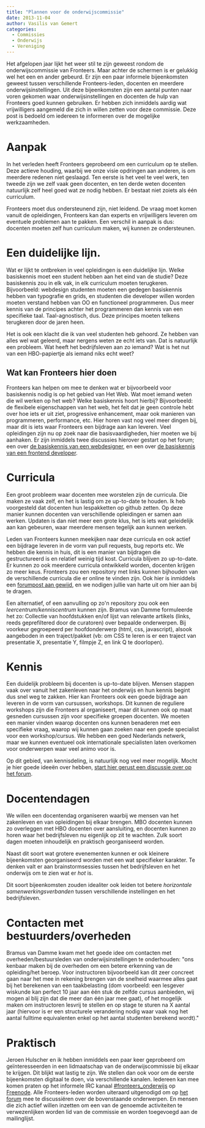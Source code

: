 ```yaml
---
title: "Plannen voor de onderwijscommissie"
date: 2013-11-04
author: Vasilis van Gemert
categories: 
  - Commissies
  - Onderwijs
  - Vereniging
---
```

Het afgelopen jaar lijkt het weer stil te zijn geweest rondom de onderwijscommissie van Fronteers. Maar achter de schermen is er gelukkig wel het een en ander gebeurd. Er zijn een paar informele bijeenkomsten geweest tussen verschillende Fronteers-leden, docenten en meerdere onderwijsinstellingen. Uit deze bijeenkomsten zijn een aantal punten naar voren gekomen waar onderwijsinstellingen en docenten de hulp van Fronteers goed kunnen gebruiken. Er hebben zich inmiddels aardig wat vrijwilligers aangemeld die zich in willen zetten voor deze commissie. Deze post is bedoeld om iedereen te informeren over de mogelijke werkzaamheden.

# Aanpak

In het verleden heeft Fronteers geprobeerd om een curriculum op te stellen. Deze actieve houding, waarbij we onze visie opdringen aan anderen, is om meerdere redenen niet geslaagd. Ten eerste is het veel te veel werk, ten tweede zijn we zelf vaak geen docenten, en ten derde weten docenten natuurlijk zelf heel goed wat ze nodig hebben. Er bestaat niet zoiets als één curriculum.

Fronteers moet dus ondersteunend zijn, niet leidend. De vraag moet komen vanuit de opleidingen, Fronteers kan dan experts en vrijwilligers leveren om eventuele problemen aan te pakken. Een verschil in aanpak is dus: docenten moeten zelf hun curriculum maken, wij kunnen ze ondersteunen.

# Een duidelijke lijn.

Wat er lijkt te ontbreken in veel opleidingen is een duidelijke lijn. Welke basiskennis moet een student hebben aan het eind van de studie? Deze basiskennis zou in elk vak, in elk curriculum moeten terugkeren. Bijvoorbeeld: webdesign studenten moeten een gedegen basiskennis hebben van typografie en grids, en studenten die developer willen worden moeten verstand hebben van OO en functioneel programmeren. Dus meer kennis van de principes achter het programmeren dan kennis van een specifieke taal. Taal-agnostisch, dus. Deze principes moeten telkens terugkeren door de jaren heen.

Het is ook een klacht die ik van veel studenten heb gehoord. Ze hebben van alles wel wat geleerd, maar nergens weten ze echt iets van. Dat is natuurlijk een probleem. Wat heeft het bedrijfsleven aan zo iemand? Wat is het nut van een HBO-papiertje als iemand niks echt weet?

## Wat kan Fronteers hier doen

Fronteers kan helpen om mee te denken wat er bijvoorbeeld voor basiskennis nodig is op het gebied van Het Web. Wat moet iemand weten die wil werken op het web? Welke basiskennis hoort hierbij? Bijvoorbeeld: de flexibele eigenschappen van het web, het feit dat je geen controle hebt over hoe iets er uit ziet, progressive enhancement, maar ook manieren van programmeren, performance, etc. Hier horen vast nog veel meer dingen bij, maar dit is iets waar Fronteers een bijdrage aan kan leveren. Veel opleidingen zijn nu op zoek naar die basisvaardigheden, hier moeten we bij aanhaken. Er zijn inmiddels twee discussies hierover gestart op het forum; een over [de basiskennis van een webdesigner](http://forum.fronteers.nl/topic/90/basiskennis-van-een-webdesigner/), en een over [de basiskennis van een frontend developer](http://forum.fronteers.nl/topic/89/basiskennis-van-een-frontend-developer/).

# Curricula

Een groot probleem waar docenten mee worstelen zijn de curricula. Die maken ze vaak zelf, en het is lastig om ze up-to-date te houden. Ik heb voorgesteld dat docenten hun lespakketten op github zetten. Op deze manier kunnen docenten van verschillende opleidingen er samen aan werken. Updaten is dan niet meer een grote klus, het is iets wat geleidelijk aan kan gebeuren, waar meerdere mensen tegelijk aan kunnen werken.

Leden van Fronteers kunnen meekijken naar deze curricula en ook actief een bijdrage leveren in de vorm van pull requests, bug reports etc. We hebben die kennis in huis, dit is een manier van bijdragen die gestructureerd is en relatief weinig tijd kost. Curricula blijven zo up-to-date. Er kunnen zo ook meerdere curricula ontwikkeld worden, docenten krijgen zo meer keus. Fronteers zou een repository met links kunnen bijhouden van de verschillende curricula die er online te vinden zijn. Ook hier is inmiddels een [forumpost aan gewijd](http://forum.fronteers.nl/topic/88/links-naar-online-curricula/), en we nodigen jullie van harte uit om hier aan bij te dragen.

Een alternatief, of een aanvulling op zo'n repository zou ook een *leercentrum/kenniscentrum* kunnen zijn. Bramus van Damme formuleerde het zo: Collectie van hoofdstukken en/of lijst van relevante artikels (links, reeds geprefiltered door de curatoren) over bepaalde onderwerpen. Bij voorkeur gegroepeerd per hoofdonderwerp (html, css, javascript), alsook aangeboden in een traject/pakket (vb: om CSS te leren is er een traject van presentatie X, presentatie Y, filmpje Z, en link Q te doorlopen).

# Kennis

Een duidelijk probleem bij docenten is up-to-date blijven. Mensen stappen vaak over vanuit het zakenleven naar het onderwijs en hun kennis begint dus snel weg te zakken. Hier kan Fronteers ook een goede bijdrage aan leveren in de vorm van cursussen, workshops. Dit kunnen de reguliere workshops zijn die Fronteers al organiseert, maar dit kunnen ook op maat gesneden cursussen zijn voor specifieke groepen docenten. We moeten een manier vinden waarop docenten ons kunnen benaderen met een specifieke vraag, waarop wij kunnen gaan zoeken naar een goede specialist voor een workshop/cursus. We hebben een goed Nederlands netwerk, maar we kunnen eventueel ook internationale specialisten laten overkomen voor onderwerpen waar veel animo voor is.

Op dit gebied, van kennisdeling, is natuurlijk nog veel meer mogelijk. Mocht je hier goede ideeën over hebben, [start hier gerust een discussie over op het forum](http://forum.fronteers.nl/forum/2/fronteers/).

# Docentendagen

We willen een docentendag organiseren waarbij we mensen van het zakenleven en van opleidingen bij elkaar brengen. MBO docenten kunnen zo overleggen met HBO docenten over aansluiting, en docenten kunnen zo horen waar het bedrijfsleven nu eigenlijk op zit te wachten. Zulk soort dagen moeten inhoudelijk en praktisch georganiseerd worden.

Naast dit soort wat grotere evenementen kunnen er ook kleinere bijeenkomsten georganiseerd worden met een wat specifieker karakter. Te denken valt er aan brainstormsessies tussen het bedrijfsleven en het onderwijs om te zien wat er *hot* is.

Dit soort bijeenkomsten zouden idealiter ook leiden tot betere *horizontale samenwerkingsverbanden* tussen verschillende instellingen en het bedrijfsleven.

# Contacten met bestuurders/overheden

Bramus van Damme kwam met het goede idee om contacten met overheden/bestuursleden van onderwijsinstellingen te onderhouden: "ons kenbaar maken bij de overheden om een betere erkenning van de opleiding/het beroep. Voor instructoren bijvoorbeeld kan dit zeer concreet gaan naar het mee in rekening brengen van de snelheid waarmee alles gaat bij het berekenen van een taakbelasting (dom voorbeeld: een lesgever wiskunde kan perfect 10 jaar aan één stuk de zelfde cursus aanbieden, wij mogen al blij zijn dat die meer dan één jaar mee gaat), of het mogelijk maken om instructoren lesvrij te stellen en op stage te sturen na X aantal jaar (hiervoor is er een structurele verandering nodig waar vaak nog het aantal fulltime equivalenten enkel op het aantal studenten berekend wordt)."

# Praktisch

Jeroen Hulscher en ik hebben inmiddels een paar keer geprobeerd om geïnteresseerden in een lidmaatschap van de onderwijscommissie bij elkaar te krijgen. Dit blijkt wat lastig te zijn. We stellen dan ook voor om de eerste bijeenkomsten digitaal te doen, via verschillende kanalen. Iedereen kan mee komen praten op het informele IRC kanaal [#fronteers_onderwijs](irc://irc.freenode.net/fronteers_onderwijs) op [Freenode](http://webchat.freenode.net/?channels=fronteers_onderwijs). Alle Fronteers-leden worden uiteraard uitgenodigd om op [het forum](http://forum.fronteers.nl/) mee te discussiëren over de bovenstaande onderwerpen. En mensen die zich actief willen inzetten om een van de genoemde activiteiten te verwezenlijken worden lid van de commissie en worden toegevoegd aan de mailinglijst.